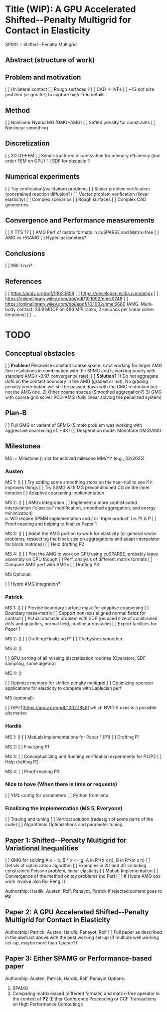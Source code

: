 # Title (WIP): A GPU Accelerated Shifted--Penalty Multigrid for Contact in Elasticity 

SPMG =  Shifted--Penalty Multigrid

## Abstract (structure of work)

## Problem and motivation

[ ] Unilateral contact
[ ] Rough surfaces ?
[ ] CAD -> IVPs
[ ] ~1G dof size problem (or greater) to capture high-freq details

## Method
 [ ] Nonlinear Hybrid MG (GMG+AMG)
 [ ] Shfted penalty for constraints
 [ ] Nonlinear smoothing
 
## Discretization  
 [ ] 3D Q1-FEM 
 [ ] Semi-structured discretization for memory efficiency (low order FEM on GPU)
 [ ] SDF for obstacle ?

## Numerical experiments
 [ ] Toy verification(/validation) problems 
   [ ] Scalar problem verification (constrained reaction diffusion?)
   [ ] Vector problem verification (linear elasticity)
 [ ] Complex scenarios
   [ ] Rough surfaces 
   [ ] Complex CAD geometries

## Convergence and Performance measurements   
 [ ] !! TTS ?? 
 [ ] AMG Perf of matrix formats in cuSPARSE and Matrix-free
 [ ] AMG vs HGAMG
 [ ] Hyper-parameters?

## Conclusions
   [ ] Will it run?

## References 
 [ ] https://arxiv.org/pdf/1002.1859
 [ ] https://developer.nvidia.com/amgx
 [ ] https://onlinelibrary.wiley.com/doi/pdf/10.1002/nme.5748
 [ ] https://onlinelibrary.wiley.com/doi/epdf/10.1002/nme.6680 (AMG, Multi-body contact: 23.9 MDOF on 480 MPI ranks, 2 seconds per linear solver iterations)
 [ ] ...


# TODO

## Conceptual obstacles

   [ ] **Problem!** Piecewise constant coarse space is not working for larger AMG fine resolutions in combination with the SPMG and is working poorly with standard AMG (~0.97 convergence rate). 
   [ ] **Solution?** 
      1) Do not aggregate dofs on the contact boundary in the AMG (graded or not). No grading: penalty contribution will still be passed down with the GMG restriction but not the AMG one.
      2) Other coarse spaces (Smoothed aggregation?)
      3) GMG with coarse grid solver PCG-AMG (fully linear solving the penalized system) 

## Plan-B

   [ ] Full GMG or variant of SPMG (Simple problem was working with aggressive coarsening cf: ~4K)
   [ ] Desperation mode: Monotone GMG/AMG

## Milestones

MS := Milestone
() slot for achived milesone MM/YY (e.g., 02/2025)

### Austen  

MS 1: () 
   [ ] Try adding some smoothing steps on the near-null to see if it improves things
   [ ] Try SSMG with MG preconditioned CG on the inner iteration
   [ ] Adaptive coarsening implementation

MS 2: ()
   [ ] AMGx integration
   [ ] Implement a more sophisticated interpolation ('classical' modification, smoothed aggregation, and energy minimization)    
      a. Will require SPMM implementation and / or 'triple product' i.e. Pt A P
   [ ] Proof-reading and helping to finalize Paper 1
  
MS 3: ()
   [ ] Adapt the AMG portion to work for elasticity (or general vector problems, respecting the block size on aggregations and adapt interpolator for block matrices)
   [ ] Help drafting P2

MS 4: ()
   [ ] Port the AMG to work on GPU using cuSPARSE, probably leave assembly on CPU though
   [ ] Perf. analysis of different matrix formats
   [ ] Compare AMG perf with AMGx
   [ ] Drafting P3

MS Optional: 
   
   [ ] Hypre AMG integration?

###  Patrick

MS 1: ()
   [ ] Provide boundary surface mask for adaptive coarsening
   [ ] Boundary mass-matrix
   [ ] Support non-axis aligned normal fields for contact
   [ ] Actual obstacle problem with SDF (recuced size of constrained dofs and quanties, normal field, nonlinear obstacle)
   [ ] Export facilities for Paper 1
   
MS 2: ()
   [ ] Drafting/Finalizing P1
   [ ] Chebyshev smoother
   
MS 3: ()

   [ ] GPU porting of all missing discretization routines (Operators, SDF sampling, some algebra)
   
MS 4: ()

   [ ] Optimize memory for shifted penalty multigrid
   [ ] Optimizing operator applications for elasticity to compete with Laplacian perf

MS (optional):  

   [ ] (KPZ)[https://arxiv.org/pdf/1002.1859] which NVIDIA uses is a possible alternative


### Hardik

MS 1: ()
   [ ] MatLab implementations for Paper 1 (P1)
   [ ] Drafting P1

MS 2:
   [ ] Finalizing P1

MS 3:
   [ ] Conceptualizing and Running verification experiments for P2/P2
   [ ] Help drafting P2

MS 4:
   [ ] Proof-reading P3

### Nice to have (When there is time or requests)
   [ ] YML config for parameters
   [ ] Python front-end

### Finalizing the implementation (MS 5, Everyone)
   [ ] Tracing and tuning
   [ ] Vertical solution (redesign of some parts of the code)
   [ ] Algorithmic Optimizations and parameter tuning

## Paper 1: Shifted--Penalty Multigrid for Variational Inequalities

   [ ] GMG for solving A x = b, B * x <= g, A in R^{n x n}, B in R^{m x n}
   [ ] Details of optimization algorithm
   [ ] Examples in 2D and 3D including constrained Poisson problem, linear elasticity
   [ ] Matlab Implementation
   [ ] Convergence of the method on toy problems (no Perf)
   [ ] If Hypre AMG ops work involve also Rui Peng Li

Authorship: Hardik, Austen, Rolf, Panayot, Patrick
If rejected content goes to **P2**

## Paper 2: A GPU Accelerated Shifted--Penalty Multigrid for Contact in Elasticity 
Authorship: Patrick, Austen, Hardik, Panayot, Rolf
    [ ] Full paper as described in the abstract above with the best working set-up (if multiple well working set-up, maybe more than 1 paper?)

## Paper 3: Either SPAMG or Performance-based paper
Authorship: Austen, Patrick, Hardik, Rolf, Panayot
Options:
   1) SPAMG 
   2) Comparing matrix-based (different formats) and matrix-free operator in the context of **P2** (Either Conference Proceeding or CCF Transactions on High Performance Computing): 


